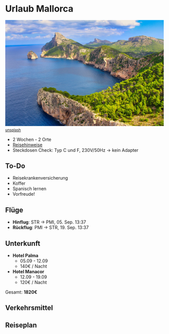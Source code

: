 # Urlaub Mallorca

![](mallorca-cover.jpg)
<small>[unsplash](https://unsplash.com/photos/jJT1cnE4SZ8)</small>

* 2 Wochen - 2 Orte
* [Reisehinweise](https://www.auswaertiges-amt.de/de/aussenpolitik/laender/spanien-node/spaniensicherheit/210534)
* Steckdosen Check: Typ C und F, 230V/50Hz -> kein Adapter



## To-Do

* Reisekrankenversicherung
* Koffer
* Spanisch lernen
* Vorfreude!




## Flüge

* **Hinflug**: STR -> PMI, 05. Sep. 13:37
* **Rückflug**: PMI -> STR, 19. Sep. 13:37



## Unterkunft

* **Hotel Palma**
  * 05.09 - 12.09
  * 140€ / Nacht
* **Hotel Manacor**
  * 12.09 - 19.09
  * 120€ / Nacht

Gesamt: **1820€**




## Verkehrsmittel


## Reiseplan